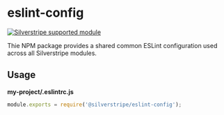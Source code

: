 # eslint-config

[![Silverstripe supported module](https://img.shields.io/badge/silverstripe-supported-0071C4.svg)](https://www.silverstripe.org/software/addons/silverstripe-commercially-supported-module-list/)

Thie NPM package provides a shared common ESLint configuration used across all Silverstripe modules.

## Usage

**my-project/.eslintrc.js**
```js
module.exports = require('@silverstripe/eslint-config');
```

